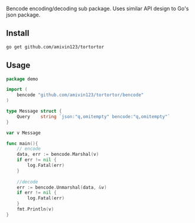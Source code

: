 Bencode encoding/decoding sub package. Uses similar API design to Go's json package.

## Install

```sh
go get github.com/amivin123/tortortor
```

## Usage

```go
package demo

import (
	bencode "github.com/amivin123/tortortor/bencode"
)

type Message struct {
	Query    string `json:"q,omitempty" bencode:"q,omitempty"`
}

var v Message

func main(){
	// encode
	data, err := bencode.Marshal(v)
	if err != nil {
		log.Fatal(err)
	}
	
	//decode
	err := bencode.Unmarshal(data, &v)
	if err != nil {
		log.Fatal(err)
	}
	fmt.Println(v)
}
```
